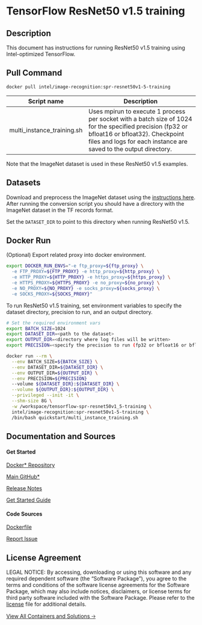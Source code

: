 # TensorFlow ResNet50 v1.5 training

## Description
This document has instructions for running ResNet50 v1.5 training using Intel-optimized TensorFlow.

## Pull Command
```
docker pull intel/image-recognition:spr-resnet50v1-5-training
```

<table>
   <thead>
      <tr>
         <th>Script name</th>
         <th>Description</th>
      </tr>
   </thead>
   <tbody>
      <tr>
         <td>multi_instance_training.sh</td>
         <td>Uses mpirun to execute 1 process per socket with a batch size of 1024 for the specified precision (fp32 or bfloat16 or bfloat32). Checkpoint files and logs for each instance are saved to the output directory.</td>
      </tr>
   </tbody>
</table>

Note that the ImageNet dataset is used in these ResNet50 v1.5 examples.

## Datasets
Download and preprocess the ImageNet dataset using the [instructions here](https://github.com/IntelAI/models/blob/master/datasets/imagenet/README.md).
After running the conversion script you should have a directory with the
ImageNet dataset in the TF records format.

Set the `DATASET_DIR` to point to this directory when running ResNet50 v1.5.

## Docker Run
(Optional) Export related proxy into docker environment.
```bash
export DOCKER_RUN_ENVS="-e ftp_proxy=${ftp_proxy} \
  -e FTP_PROXY=${FTP_PROXY} -e http_proxy=${http_proxy} \
  -e HTTP_PROXY=${HTTP_PROXY} -e https_proxy=${https_proxy} \
  -e HTTPS_PROXY=${HTTPS_PROXY} -e no_proxy=${no_proxy} \
  -e NO_PROXY=${NO_PROXY} -e socks_proxy=${socks_proxy} \
  -e SOCKS_PROXY=${SOCKS_PROXY}"
```

To run ResNet50 v1.5 training, set environment variables to specify the dataset directory, precision to run, and an output directory. 
```bash
# Set the required environment vars
export BATCH_SIZE=1024
export DATASET_DIR=<path to the dataset>
export OUTPUT_DIR=<directory where log files will be written>
export PRECISION=<specify the precision to run (fp32 or bfloat16 or bfloat32)>

docker run --rm \
  --env BATCH_SIZE=${BATCH_SIZE} \
  --env DATASET_DIR=${DATASET_DIR} \
  --env OUTPUT_DIR=${OUTPUT_DIR} \
  --env PRECISION=${PRECISION}
  --volume ${DATASET_DIR}:${DATASET_DIR} \
  --volume ${OUTPUT_DIR}:${OUTPUT_DIR} \
  --privileged --init -it \
  --shm-size 8G \
  -w /workspace/tensorflow-spr-resnet50v1_5-training \
  intel/image-recognition:spr-resnet50v1-5-training \
  /bin/bash quickstart/multi_instance_training.sh
```

## Documentation and Sources
#### Get Started​
[Docker* Repository](https://hub.docker.com/r/intel/image-recognition)

[Main GitHub*](https://github.com/IntelAI/models)

[Release Notes](https://github.com/IntelAI/models/releases)

[Get Started Guide](https://github.com/IntelAI/models/blob/master/quickstart/image_recognition/tensorflow/resnet50v1_5/training/cpu/README_SPR_DEV_CAT.md)

#### Code Sources
[Dockerfile](https://github.com/IntelAI/models/tree/master/dockerfiles/tensorflow)

[Report Issue](https://community.intel.com/t5/Intel-Optimized-AI-Frameworks/bd-p/optimized-ai-frameworks)

## License Agreement
LEGAL NOTICE: By accessing, downloading or using this software and any required dependent software (the “Software Package”), you agree to the terms and conditions of the software license agreements for the Software Package, which may also include notices, disclaimers, or license terms for third party software included with the Software Package. Please refer to the [license](https://github.com/IntelAI/models/tree/master/third_party) file for additional details.

[View All Containers and Solutions 🡢](https://www.intel.com/content/www/us/en/developer/tools/software-catalog/containers.html?s=Newest)